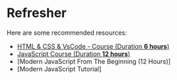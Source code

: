 # Refresher

Here are some recommended resources:

- [HTML & CSS & VsCode - Course (Duration **6 hours**)](https://www.youtube.com/watch?v=G3e-cpL7ofc)
- [JavaScript Course  (Duration **12 hours**)](https://www.youtube.com/watch?v=SBmSRK3feww)
- [Modern JavaScript From The Beginning (12 Hours)]
- [Modern JavaScript Tutorial]

